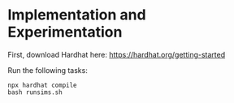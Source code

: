 # Implementation and Experimentation

First, download Hardhat here: https://hardhat.org/getting-started

Run the following tasks:
```shell
npx hardhat compile
bash runsims.sh
```
